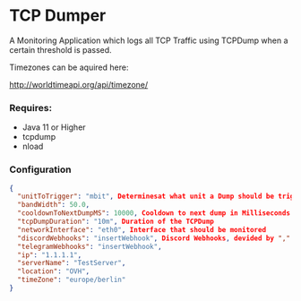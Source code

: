 # TCP Dumper

A Monitoring Application which logs all TCP Traffic using TCPDump when a certain threshold
is passed.




Timezones can be aquired here:

http://worldtimeapi.org/api/timezone/

### Requires:

- Java 11 or Higher
- tcpdump
- nload


### Configuration

```JSON
{
  "unitToTrigger": "mbit", Determinesat what unit a Dump should be triggered at
  "bandWidth": 50.0,
  "cooldownToNextDumpMS": 10000, Cooldown to next dump in Milliseconds
  "tcpDumpDuration": "10m", Duration of the TCPDump
  "networkInterface": "eth0", Interface that should be monitored
  "discordWebhooks": "insertWebhook", Discord Webhooks, devided by ","
  "telegramWebhooks": "insertWebhook",
  "ip": "1.1.1.1",
  "serverName": "TestServer",
  "location": "OVH",
  "timeZone": "europe/berlin"
}
```